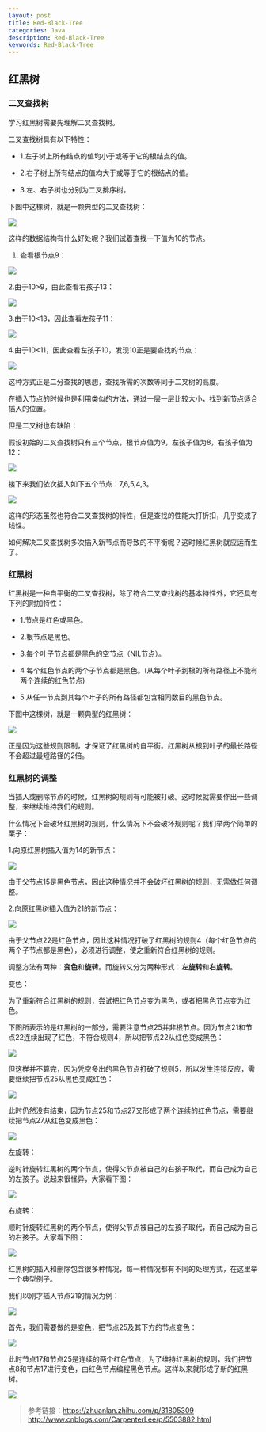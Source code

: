 ```yaml
---
layout: post
title: Red-Black-Tree
categories: Java
description: Red-Black-Tree
keywords: Red-Black-Tree
---
```


## 红黑树

### 二叉查找树

学习红黑树需要先理解二叉查找树。

二叉查找树具有以下特性：

* 1.左子树上所有结点的值均小于或等于它的根结点的值。

* 2.右子树上所有结点的值均大于或等于它的根结点的值。

* 3.左、右子树也分别为二叉排序树。

下图中这棵树，就是一颗典型的二叉查找树：

![](/images/blog/2018-03-12-Red-Black-Tree/Red_Black_Tree_001.jpg)

这样的数据结构有什么好处呢？我们试着查找一下值为10的节点。

1. 查看根节点9：

![](/images/blog/2018-03-12-Red-Black-Tree/Red_Black_Tree_002.jpg)

2.由于10>9，由此查看右孩子13：

![](/images/blog/2018-03-12-Red-Black-Tree/Red_Black_Tree_003.jpg)

3.由于10<13，因此查看左孩子11：

![](/images/blog/2018-03-12-Red-Black-Tree/Red_Black_Tree_004.jpg)

4.由于10<11，因此查看左孩子10，发现10正是要查找的节点：

![](/images/blog/2018-03-12-Red-Black-Tree/Red_Black_Tree_005.jpg)

这种方式正是二分查找的思想，查找所需的次数等同于二叉树的高度。

在插入节点的时候也是利用类似的方法，通过一层一层比较大小，找到新节点适合插入的位置。

但是二叉树也有缺陷：

假设初始的二叉查找树只有三个节点，根节点值为9，左孩子值为8，右孩子值为12：

![](/images/blog/2018-03-12-Red-Black-Tree/Red_Black_Tree_006.jpg)

接下来我们依次插入如下五个节点：7,6,5,4,3。

![](/images/blog/2018-03-12-Red-Black-Tree/Red_Black_Tree_007.jpg)

这样的形态虽然也符合二叉查找树的特性，但是查找的性能大打折扣，几乎变成了线性。

如何解决二叉查找树多次插入新节点而导致的不平衡呢？这时候红黑树就应运而生了。

### 红黑树

红黑树是一种自平衡的二叉查找树，除了符合二叉查找树的基本特性外，它还具有下列的附加特性：

* 1.节点是红色或黑色。

* 2.根节点是黑色。

* 3.每个叶子节点都是黑色的空节点（NIL节点）。

* 4 每个红色节点的两个子节点都是黑色。(从每个叶子到根的所有路径上不能有两个连续的红色节点)

* 5.从任一节点到其每个叶子的所有路径都包含相同数目的黑色节点。

下图中这棵树，就是一颗典型的红黑树：

![](/images/blog/2018-03-12-Red-Black-Tree/Red_Black_Tree_008.jpg)

正是因为这些规则限制，才保证了红黑树的自平衡。红黑树从根到叶子的最长路径不会超过最短路径的2倍。

### 红黑树的调整

当插入或删除节点的时候，红黑树的规则有可能被打破。这时候就需要作出一些调整，来继续维持我们的规则。

什么情况下会破坏红黑树的规则，什么情况下不会破坏规则呢？我们举两个简单的栗子：

1.向原红黑树插入值为14的新节点：

![](/images/blog/2018-03-12-Red-Black-Tree/Red_Black_Tree_009.jpg)

由于父节点15是黑色节点，因此这种情况并不会破坏红黑树的规则，无需做任何调整。

2.向原红黑树插入值为21的新节点：

![](/images/blog/2018-03-12-Red-Black-Tree/Red_Black_Tree_010.jpg)

由于父节点22是红色节点，因此这种情况打破了红黑树的规则4（每个红色节点的两个子节点都是黑色），必须进行调整，使之重新符合红黑树的规则。

调整方法有两种：**变色**和**旋转**。而旋转又分为两种形式：**左旋转**和**右旋转**。

变色：

为了重新符合红黑树的规则，尝试把红色节点变为黑色，或者把黑色节点变为红色。

下图所表示的是红黑树的一部分，需要注意节点25并非根节点。因为节点21和节点22连续出现了红色，不符合规则4，所以把节点22从红色变成黑色：

![](/images/blog/2018-03-12-Red-Black-Tree/Red_Black_Tree_011.jpg)

但这样并不算完，因为凭空多出的黑色节点打破了规则5，所以发生连锁反应，需要继续把节点25从黑色变成红色：

![](/images/blog/2018-03-12-Red-Black-Tree/Red_Black_Tree_012.jpg)

此时仍然没有结束，因为节点25和节点27又形成了两个连续的红色节点，需要继续把节点27从红色变成黑色：

![](/images/blog/2018-03-12-Red-Black-Tree/Red_Black_Tree_013.jpg)

左旋转：

逆时针旋转红黑树的两个节点，使得父节点被自己的右孩子取代，而自己成为自己的左孩子。说起来很怪异，大家看下图：

![](/images/blog/2018-03-12-Red-Black-Tree/Red_Black_Tree_014.png)

右旋转：

顺时针旋转红黑树的两个节点，使得父节点被自己的左孩子取代，而自己成为自己的右孩子。大家看下图：

![](/images/blog/2018-03-12-Red-Black-Tree/Red_Black_Tree_015.png)

红黑树的插入和删除包含很多种情况，每一种情况都有不同的处理方式，在这里举一个典型例子。

我们以刚才插入节点21的情况为例：

![](/images/blog/2018-03-12-Red-Black-Tree/Red_Black_Tree_016.jpg)

首先，我们需要做的是变色，把节点25及其下方的节点变色：

![](/images/blog/2018-03-12-Red-Black-Tree/Red_Black_Tree_017.jpg)

此时节点17和节点25是连续的两个红色节点，为了维持红黑树的规则，我们把节点8和节点17进行变色，由红色节点编程黑色节点。这样以来就形成了新的红黑树。

![](/images/blog/2018-03-12-Red-Black-Tree/Red_Black_Tree_018.jpg)

> 参考链接：https://zhuanlan.zhihu.com/p/31805309
http://www.cnblogs.com/CarpenterLee/p/5503882.html

